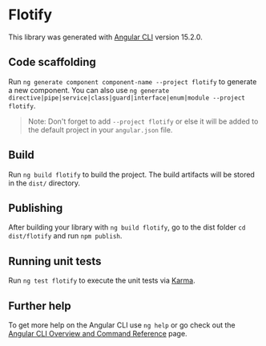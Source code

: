 # Flotify

This library was generated with [Angular CLI](https://github.com/angular/angular-cli) version 15.2.0.

## Code scaffolding

Run `ng generate component component-name --project flotify` to generate a new component. You can also use `ng generate directive|pipe|service|class|guard|interface|enum|module --project flotify`.
> Note: Don't forget to add `--project flotify` or else it will be added to the default project in your `angular.json` file. 

## Build

Run `ng build flotify` to build the project. The build artifacts will be stored in the `dist/` directory.

## Publishing

After building your library with `ng build flotify`, go to the dist folder `cd dist/flotify` and run `npm publish`.

## Running unit tests

Run `ng test flotify` to execute the unit tests via [Karma](https://karma-runner.github.io).

## Further help

To get more help on the Angular CLI use `ng help` or go check out the [Angular CLI Overview and Command Reference](https://angular.io/cli) page.
